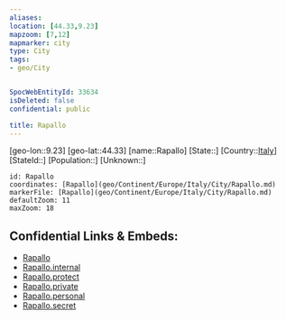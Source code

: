 ```yaml
---
aliases: 
location: [44.33,9.23]
mapzoom: [7,12] 
mapmarker: city 
type: City
tags:
- geo/City


SpocWebEntityId: 33634
isDeleted: false
confidential: public

title: Rapallo
---
```

[geo-lon::9.23]
[geo-lat::44.33]
[name::Rapallo]
[State::]
[Country::[Italy](geo/Continent/Europe/Italy.md)]
[StateId::]
[Population::]
[Unknown::]


```leaflet
id: Rapallo
coordinates: [Rapallo](geo/Continent/Europe/Italy/City/Rapallo.md)
markerFile: [Rapallo](geo/Continent/Europe/Italy/City/Rapallo.md)
defaultZoom: 11 
maxZoom: 18
```


## Confidential Links & Embeds: 
- [Rapallo](../../../../../../_public/geo/Continent/Europe/Italy/City/Rapallo.md) 
- [Rapallo.internal](../../../../../../_internal/geo/Continent/Europe/Italy/City/Rapallo.internal.md) 
- [Rapallo.protect](../../../../../../_protect/geo/Continent/Europe/Italy/City/Rapallo.protect.md) 
- [Rapallo.private](../../../../../../_private/geo/Continent/Europe/Italy/City/Rapallo.private.md) 
- [Rapallo.personal](../../../../../../_personal/geo/Continent/Europe/Italy/City/Rapallo.personal.md) 
- [Rapallo.secret](../../../../../../_secret/geo/Continent/Europe/Italy/City/Rapallo.secret.md) 
